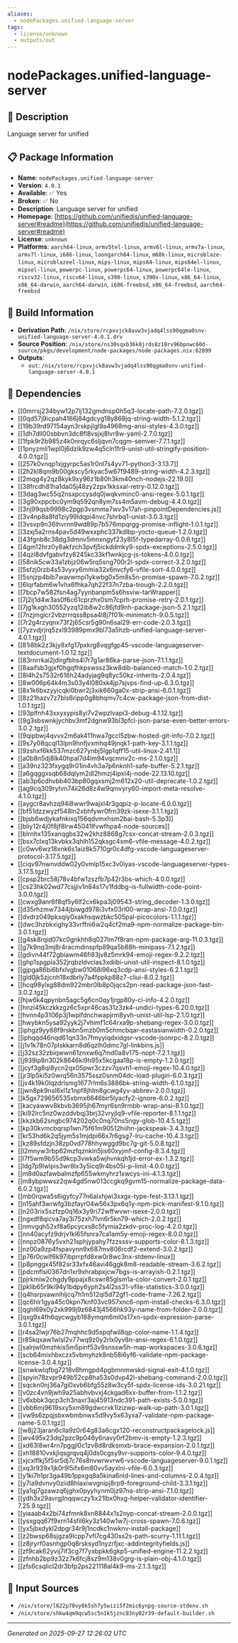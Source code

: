 ```yaml
---
aliases:
  - nodePackages.unified-language-server
tags:
  - license/unknown
  - outputs/out
---
```


# nodePackages.unified-language-server

## 📝 Description

Language server for unified

## 📋 Package Information

- **Name**: `nodePackages.unified-language-server`
- **Version**: `4.0.1`
- **Available**: ✅ Yes
- **Broken**: ✅ No
- **Description**: Language server for unified
- **Homepage**: [https://github.com/unifiedjs/unified-language-server#readme](https://github.com/unifiedjs/unified-language-server#readme)
- **License**: `unknown`
- **Platforms**: `aarch64-linux`, `armv5tel-linux`, `armv6l-linux`, `armv7a-linux`, `armv7l-linux`, `i686-linux`, `loongarch64-linux`, `m68k-linux`, `microblaze-linux`, `microblazeel-linux`, `mips-linux`, `mips64-linux`, `mips64el-linux`, `mipsel-linux`, `powerpc-linux`, `powerpc64-linux`, `powerpc64le-linux`, `riscv32-linux`, `riscv64-linux`, `s390-linux`, `s390x-linux`, `x86_64-linux`, `x86_64-darwin`, `aarch64-darwin`, `i686-freebsd`, `x86_64-freebsd`, `aarch64-freebsd`

## 🔧 Build Information

- **Derivation Path**: `/nix/store/rcpxvjck8avw3vjadq4lss90qgma0snv-unified-language-server-4.0.1.drv`
- **Source Position**: `/nix/store/ns30sqxb36k8jrds8z18rv96bpnwc60d-source/pkgs/development/node-packages/node-packages.nix:62899`
- **Outputs**:
  - `out`:  `/nix/store/rcpxvjck8avw3vjadq4lss90qgma0snv-unified-language-server-4.0.1`

## 🔗 Dependencies

- [[0mrrsj234byw12p7lj132gmdnsp0h5q3-locate-path-7.2.0.tgz]]
- [[0qd57j9icpah4166j84gdcyg18y869jq-string-width-5.1.2.tgz]]
- [[19b39rd97154ayn3rskpjlgl9a4968mg-ansi-styles-4.3.0.tgz]]
- [[1dh7dll00sbbvn3dc8fl8vsjxj8lvr8w-yaml-2.7.0.tgz]]
- [[1fpk9r2b985z4k0nrqyc6sljqvn7cqgm-semver-7.7.1.tgz]]
- [[1pnyzmli1wpl0j6dzlk9zw4q5cln1fr9-unist-util-stringify-position-4.0.0.tgz]]
- [[257k0vnqp1xjgyrpc5as1r0nl7s4yv71-python3-3.13.7]]
- [[2h2kl8qm9b00gkscy5rkyac5w67f9489-string-width-4.2.3.tgz]]
- [[2mqg4y2qz8kyk9xy96z1b80h3km40nch-nodejs-22.19.0]]
- [[38frcdh81ha1da05j48zy2zpx1kksxal-retry-0.12.0.tgz]]
- [[3dag3wc55q2nsxpccysdq0jwqkvminc0-ansi-regex-5.0.1.tgz]]
- [[3g90xppcbc0ym9q592qn8ym7ss4m5avm-debug-4.4.0.tgz]]
- [[3nj99qsb9998c2pgp3vsmma7wv3v17ah-pinpointDependencies.js]]
- [[3v4np8a8fd1ziy99ldqpi4nvc7shrbq1-unist-3.0.3.tgz]]
- [[3vsvp9n36lhvrnn9wd89p7b576mpqrgg-promise-inflight-1.0.1.tgz]]
- [[3zxj5a2rns4pav5d49wxxphc337kdlbp-yocto-queue-1.2.0.tgz]]
- [[43fgnb8c38dg3dmnv5mnxngyf23y8l5f-typedarray-0.0.6.tgz]]
- [[4gm12hrz0y8akfzch3pvfj5ickddmky9-spdx-exceptions-2.5.0.tgz]]
- [[4qzl8dvfgabvfzy8245kc33kf1wnkjcg-js-tokens-4.0.0.tgz]]
- [[58nik5cw33a1zbjz06w5rq5sng700r2l-spdx-correct-3.2.0.tgz]]
- [[5sfzj0rzb4s53vyxy6mmia32x6nvcfy6-vfile-sort-4.0.0.tgz]]
- [[5snjzp4bib7wavwmpi1ykwbg0x5m8s5n-promise-spawn-7.0.2.tgz]]
- [[6lqrfabm6w1vhx6fhka7qh22f37n7zba-trough-2.2.0.tgz]]
- [[7bcp7w582fsn4ag7yynbanpm5s6hsviw-tarWrapper]]
- [[7j2ij1d4w3as0f6c61cprzhx0sm7cprh-promise-retry-2.0.1.tgz]]
- [[7jg1kxgh30552yzq12ib8w2c86jfd9nh-package-json-5.2.1.tgz]]
- [[7nzjmgicr2vbzrrrqss8psa4l8j7f01k-minimatch-9.0.5.tgz]]
- [[7r2g4rzyqnx73f2j65csr5g90n6sal29-err-code-2.0.3.tgz]]
- [[7yzvdjrjrq5zxl93989pmx9bl73a5hzb-unified-language-server-4.0.1.tgz]]
- [[81i8bk2z3kjy8xfg17pxkrg8vqgfgp45-vscode-languageserver-textdocument-1.0.12.tgz]]
- [[83rnrrkai2jdirgfbhs4l7r7g1ar86ka-parse-json-7.1.1.tgz]]
- [[8aaifsb3gjxf0hgqfhkpswssz3kw8dib-balanced-match-1.0.2.tgz]]
- [[8l4h2s7532r616h24adyjag9q8yc50kz-inherits-2.0.4.tgz]]
- [[8w006p64k4m3s03y4l080xk4jp7sjvps-find-up-6.3.0.tgz]]
- [[8x1k6bxzyyicqki0bwr2j3xik660ga0x-strip-ansi-6.0.1.tgz]]
- [[8z21hazv7z7bls6ripp0g8bhqmv7c4cw-package-json-from-dist-1.0.1.tgz]]
- [[93plfnh43xxyxypis8yi7v2wpzlvapi3-debug-4.1.12.tgz]]
- [[9g3sbswnkjychbv3mf2dgnw93bl3pfcl-json-parse-even-better-errors-3.0.2.tgz]]
- [[9qipbwj4qvvx2m6ak411hwa7gccl5zbw-hosted-git-info-7.0.2.tgz]]
- [[9s7y08qcql13lpn9hnfjvxmhq49jnqk1-path-key-3.1.1.tgz]]
- [[9zshxf6kk537mzc627ynbj5lgp1qff15-util-linux-2.41.1]]
- [[a0b8n5dj8lk40hpal7d4lm94vqcmnv2c-ms-2.1.0.tgz]]
- [[a39nz323fxygq9r01in4vh3a7p6nknh1-safe-buffer-5.2.1.tgz]]
- [[a6gqggxsqb68dqlym2dl2hmzj4ipxl4j-node-22.13.10.tgz]]
- [[ab3p6cdhvbb403bp80gqxsmj2m612x20-util-deprecate-1.0.2.tgz]]
- [[ag9cq309ryhm74ii26d8z4w9qmvyry60-import-meta-resolve-4.1.0.tgz]]
- [[aygcr8avhzq94i8wwr9wajxl4r3gqpiz-p-locate-6.0.0.tgz]]
- [[bf51dzzwyzf548ln2xbhfywr0frn39zk-isexe-3.1.1.tgz]]
- [[bjsb6wdjykafnkixq156qdvmxhsm2bai-bash-5.3p3]]
- [[bliy12r4j0f8jf8lrw45041lfvwfhpa4-node-sources]]
- [[blrnhx135xanqgbs32w2khz8868g7csx-concat-stream-2.0.3.tgz]]
- [[bsx7clxq13kvbkx3qhlh152qksgc4sm6-vfile-message-4.0.2.tgz]]
- [[c0wv6wz18xnk6s1aiz8k5710gr0c4dfg-vscode-languageserver-protocol-3.17.5.tgz]]
- [[ciqv97nwnvddw02y0vmlp15xc3v0iyas-vscode-languageserver-types-3.17.5.tgz]]
- [[cpsp2brc58j78v4bfw1zszfb7p42r3bs-which-4.0.0.tgz]]
- [[cs23hk02wd77csjjiv1n84s17v1fddbg-is-fullwidth-code-point-3.0.0.tgz]]
- [[cwxg9anr6f8qf5y6lf2cx6kpa3j09543-string_decoder-1.3.0.tgz]]
- [[d35rhzmw7344jbiwgd978i3vfx03rl00-wrap-ansi-7.0.0.tgz]]
- [[dvdrz049pkxqiy0xakhsqwzbkc505pal-picocolors-1.1.1.tgz]]
- [[dwc3hzbkxighy33vrffni6w2q4cf2ma9-npm-normalize-package-bin-3.0.1.tgz]]
- [[g4sk8rqid07kc0gnkhh8q027lm7f8ran-npm-package-arg-11.0.3.tgz]]
- [[g7k9nq3mj8r4racmdinspfp89qa5b88h-minipass-7.1.2.tgz]]
- [[gdivn44f72gbiawm46fi83jv8z5mrk94-emoji-regex-9.2.2.tgz]]
- [[ghp1spgpia352jrqbzldvclas3xdiibi-unist-util-inspect-8.1.0.tgz]]
- [[gjpga86bi6bfxlvgbw01068i96xq3cdp-ansi-styles-6.2.1.tgz]]
- [[gld0jk5zjcnh18xdbrly7a4fppkp88z7-cliui-8.0.2.tgz]]
- [[hcq98ylxg88dm922mbr0lb8p0jqcs2pn-read-package-json-fast-3.0.2.tgz]]
- [[hjw6k4qpynbn5agc5g6cn0qy1jrgp80y-ci-info-4.2.0.tgz]]
- [[hnzi45kczkkzgz6c5xpr46cas31z3zk4-undici-types-6.20.0.tgz]]
- [[hvnn4p3106p3j1wplfdnchwapjrm8yvh-unist-util-lsp-2.1.0.tgz]]
- [[hwybkn5ysa92yyk2j7vhimf1c64rxa9p-shebang-regex-3.0.0.tgz]]
- [[iphgz9yy88f9rskbn5mzb0m5chmcbqar-eastasianwidth-0.2.0.tgz]]
- [[iphqqd46nqd61qn33n7fmyyiqdxidgsr-vscode-jsonrpc-8.2.0.tgz]]
- [[j1v1k78n07plskkarn8d6qzlh0dmc7gl-linkbins.js]]
- [[j32sz32zbiqwwn61znxw6q7md0a8v175-nopt-7.2.1.tgz]]
- [[j939ip8n302k8646ki9h95x5kcgaa18p-is-empty-1.2.0.tgz]]
- [[jcyf3g8qi8ycn2qx05pwr3czzv7qsvh1-emoji-regex-10.4.0.tgz]]
- [[jr3lp5ki5z0wrq56n3575ssz0snm04dc-load-plugin-6.0.3.tgz]]
- [[jv4k19k0lqzdrlsmg1677rlm6s3886bk-string-width-6.1.0.tgz]]
- [[jwn8pk9nsl6xl1z1npf8jhlm8gcwg4yv-abbrev-2.0.0.tgz]]
- [[k5gx729656535xbmx6646bir5lyacfy2-ignore-6.0.2.tgz]]
- [[kacyawwv8kbvb3695jh67myr6sn9rmbb-wrap-ansi-8.1.0.tgz]]
- [[ki92lrc5nz0wzddvbqj3brj32vryjlq9-vfile-reporter-8.1.1.tgz]]
- [[kkzkb62sngbc974202q0c0nq70ns5ngy-glob-10.4.5.tgz]]
- [[kp30kvmcbqrsp1wn75f61m90512hiihn-jackspeak-3.4.3.tgz]]
- [[kr53hd6k2q5jym5s1mjdpi66x7r6gsg7-lru-cache-10.4.3.tgz]]
- [[kz89sfdzjn38zp0vd778hhywggd9bc7g-git-5.0.8.tgz]]
- [[l2mnyw3rbp62mzfqznkin5jis60xyjmf-config-8.3.4.tgz]]
- [[l7f5wm9b55d9kcp3vwka5wjhvnkqh1jd-error-ex-1.3.2.tgz]]
- [[ldg7p9lwlpis3wr8lx3y5icq9r4bs05l-p-limit-4.0.0.tgz]]
- [[m8d0azfawbalmzfp655wkmyhrz1xwcys-ini-4.1.3.tgz]]
- [[m8ybpwwsz2qw4gd5nw013ccgkq9gvm15-normalize-package-data-6.0.2.tgz]]
- [[mb0rqwa5s6igyfcy77n6alxhjwi3xxgx-type-fest-3.13.1.tgz]]
- [[n15ahf3wrwfg3bzfayr04w56x3px6q1y-npm-pick-manifest-9.1.0.tgz]]
- [[n203rix5szfzp0q16x3y9ri72wffwvwr-isexe-2.0.0.tgz]]
- [[ngxdf8qicva7ay3i75zxh7lvn6r5kn79-which-2.0.2.tgz]]
- [[nmvgqh52xf8a6pcycxs8c5fymia2zkdv-proc-log-4.2.0.tgz]]
- [[nn40acyfz9drjv1kl65fsnra7ca1am5y-emoji-regex-8.0.0.tgz]]
- [[nnpz0876y5vxh21sphjypahy7fzzsssv-supports-color-8.1.3.tgz]]
- [[nz00a9zp4fspavynn9x687mv806rcdf2-extend-3.0.2.tgz]]
- [[p76r0cwlf6k97ibprrpfd8xw0r8wc3nx-stdenv-linux]]
- [[p8pnggx45f82sr33xfx46avi46ggk8m8-readable-stream-3.6.2.tgz]]
- [[pdcmflsi0367dn1xr9xhrabpxjcw7bgs-is-arrayish-0.2.1.tgz]]
- [[pjrkmiw2chgdy9ppajx8cswr85glsm1a-color-convert-2.0.1.tgz]]
- [[pklib65r9ki94y1bdpy6yph2s4l2ss31-vfile-statistics-3.0.0.tgz]]
- [[q4hsrpvawnihljcq7h1m512qi5d72gf1-code-frame-7.26.2.tgz]]
- [[qc6hlr1gya45c0kpn7knf03vc957xnc6-npm-install-checks-6.3.0.tgz]]
- [[qghl69x0y2xk999j9z6843j4566hk93y-name-from-folder-2.0.0.tgz]]
- [[qxg9x4fh6qycwgyb188ymqm6ml0s17xn-spdx-expression-parse-3.0.1.tgz]]
- [[r4sa2lwjr76b27mqhhc9d5spqfwil8qp-color-name-1.1.4.tgz]]
- [[r85kqxaw1wlsl2v77wq9z0y2rlx0yv8n-ansi-regex-6.1.0.tgz]]
- [[salrjwl0mzhkis5m5pinf53v9snssw5h-map-workspaces-3.0.6.tgz]]
- [[scb64mixhbxczx5vbmyhzk8nb58i6yf6-validate-npm-package-license-3.0.4.tgz]]
- [[snwkwlqfbg7218v8hmgpd4pgbmnmwskd-signal-exit-4.1.0.tgz]]
- [[spyin78zvpr949b52cp8ha53s0dvp42l-shebang-command-2.0.0.tgz]]
- [[sqckn0nj36a7gi0xvb6bfg55z8w3cy5f-spdx-license-ids-3.0.21.tgz]]
- [[v0zc4vn9jwh9a25abhvbvxj4ckgad6xx-buffer-from-1.1.2.tgz]]
- [[v6xbbk3qcp3ch3naxr3aj45913ndc391-path-exists-5.0.0.tgz]]
- [[vbb6mj9619sxy5xm89gdwcrxk1lzizwp-walk-up-path-3.0.1.tgz]]
- [[vw9s6zpqjsbxwbmbnwx5d9vy5x63yxa7-validate-npm-package-name-5.0.1.tgz]]
- [[w8j23jaran6clla9z0r64g83a6cgx120-reconstructpackagelock.js]]
- [[wv495x23dq2pzc9p046y6navy0rf2bmv-is-empty-1.2.3.tgz]]
- [[xd63l8wr4rn7pggjl0c1zv8d8rdksmxb-brace-expansion-2.0.1.tgz]]
- [[xh18810vxkjlqsgrqvq4j0ds0cgsy9vr-supports-color-9.4.0.tgz]]
- [[xjcxlflkj5f5sr5dj7c76s8nvwrwvrw6-vscode-languageserver-9.0.1.tgz]]
- [[xq3r939x1jk0r9l5ifx6m80vv5ayxlni-vfile-6.0.3.tgz]]
- [[y1ki7h1pr3ga49b1ppxgq8a5kina6nld-lines-and-columns-2.0.4.tgz]]
- [[y7ia9dvnvy0ziid8hlaxiwvgnipj8rp9-foreground-child-3.3.1.tgz]]
- [[ya1qj7gzawzq6jghx0pyyhynm0jz97na-strip-ansi-7.1.0.tgz]]
- [[ydh3x29avrgjlnqqwczy1ix21lbx0hxg-helper-validator-identifier-7.25.9.tgz]]
- [[yiaaab4x2bi74zfmnk8xn8844x1s2nyp-concat-stream-2.0.0.tgz]]
- [[ysxgqq67f9xrn14sfil6ky3z140w1w7j-cross-spawn-7.0.6.tgz]]
- [[yx5jbxdykl2dpgr34r9j1ncdkc1nwknv-install-package]]
- [[z2bwsp68sjgza9lcpp7vfl7cg430ss2s-path-scurry-1.11.1.tgz]]
- [[z8jryrf0asnhgp0q8rsksyd1nyzrfjxc-addintegrityfields.js]]
- [[zf9cak62yvij7if3cg7f7yxbpkk6gkp5-unified-engine-11.2.2.tgz]]
- [[zfnhb2bp9z32z7k6fcj8sz9m138v0grg-is-plain-obj-4.1.0.tgz]]
- [[zfs6csqlicl2dr3bfp2ps221118al4k9-ms-2.1.3.tgz]]

## 📁 Input Sources

- `/nix/store/l622p70vy8k5sh7y5wizi5f2mic6ynpg-source-stdenv.sh`
- `/nix/store/shkw4qm9qcw5sc5n1k5jznc83ny02r39-default-builder.sh`

---
*Generated on 2025-09-27 12:26:02 UTC*
